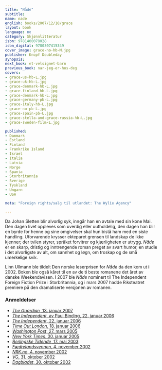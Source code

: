 ```yaml
---
title: "Nåde"
subtitle:
name: nade
english: books/2007/12/18/grace
layout: book
language: no
category: Skjønnlitteratur
isbn: 9781400078028
isbn_digital: 9780307415349
cover_image: grace-no-hb-M.jpg
publisher: Knopf Doubleday
synopsis:
next_book: et-velsignet-barn
previous_book: nar-jeg-er-hos-deg
covers:
- grace-us-hb-L.jpg
- grace-uk-hb-L.jpg  
- grace-denmark-hb-L.jpg  
- grace-finland-hb-L.jpg  
- grace-denmark-hb-L.jpg  
- grace-germany-pb-L.jpg  
- grace-italy-hb-L.jpg
- grace-no-pb-L.jpg  
- grace-spain-pb-L.jpg  
- grace-stella-and-grace-russia-hb-L.jpg  
- grace-sweden-film-L.jpg

published:
- Danmark
- Estland
- Finland
- Frankrike Island
- Israel
- Italia
- Latvia
- Norge
- Spania
- Storbritannia
- Sverige
- Tyskland
- Ungarn
- USA

meta: "Foreign rights/salg til utlandet: The Wylie Agency"

---
```

Da Johan Sletten blir alvorlig syk, inngår han en avtale med sin kone Mai. Den dagen livet oppleves som uverdig eller uutholdelig, den dagen han blir en byrde for henne og sine omgivelser skal hun bistå ham med en siste handling. Uforvarende krysser ekteparet grensen til landskap de ikke kjenner; der tvilen styrer, språket forvitrer og kjærligheten er utrygg. *Nåde* er en skarp, dristig og inntrengende roman preget av svart humor, en studie i det alvorligste av alt, om sannhet og løgn, om troskap og de små umerkelige svik.

Linn Ullmann ble tildelt Den norske leserprisen for *Nåde* da den kom ut i 2002. Boken ble også kåret til en av de ti beste romanene det året av danske Weekendavisen. I 2007 ble *Nåde* nominert til The Independent Foreign Fiction Prize i Storbritannia, og i mars 2007 hadde Riksteatret premiere på den dramatiserte versjonen av romanen.

### Anmeldelser

- [*The Guardian*, 13. januar 2007](/assets/files/Guardian-13-01-2007.pdf)  
- [*The Independent*, av Paul Binding, 22. januar 2006](/assets/files/Independent-Paul-Binding-22-01-2006.pdf)  
- [*The Independent*, 22. januar 2006](/assets/files/Independent-22-01-2006.pdf)  
- [*Time Out London*, 18. januar 2006](/assets/files/Time-Out-London-18-01-2006.pdf)  
- [*Washington Post*, 27. mars 2005](/assets/files/Washington-Post-27-03-2005.pdf)  
- [*New York Times*, 30. januar 2005](http://query.nytimes.com/gst/fullpage.html?res=9F07EFDB1138F933A05752C0A9639C8B63&amp;sec=&amp;spon=&amp;emc=eta1)  
- [*Berlingske Tidende*, 17. mai 2003](/assets/files/Berlingske-17-05-2003.pdf)  
- [*Fædrelandsvennen*, 4. november 2002](/assets/files/Faedrelandsvennen-04-11-2002.pdf)  
- [*NRK.no*, 4. november 2002](/assets/files/NRK-04-11-2002.pdf)  
- [*VG*, 31. oktober 2002](/assets/files/VG-31-10-2002.pdf)  
- [*Dagbladet*, 30. oktober 2002](/assets/files/Dagbladet-30-10-2002.pdf)  